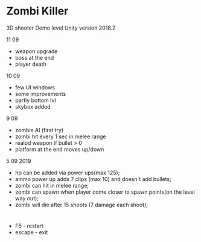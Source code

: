 # Zombi Killer
3D shooter Demo level Unity version 2018.2

11 09
- weapon upgrade
- boss at the end
- player death

10 09
- few UI windows
- some improvements
- partly bottom lvl
- skybox added

9 09 
- zombie AI (first try)
- zombi hit every 1 sec in melee range
- realod weapon if bullet > 0
- platform at the end moves up/down

5 09 2019

- hp can be added via power ups(max 125);
- ammo power up adds 7 clips (max 10) and doesn`t add bullets; 
- zombi can hit in melee range; 
- zombi can spawn when player come closer to spawn points(on the level way out);
- zombi will die after 15 shoots (7 damage each shoot); 

#

- F5 - restart
- escape - exit
